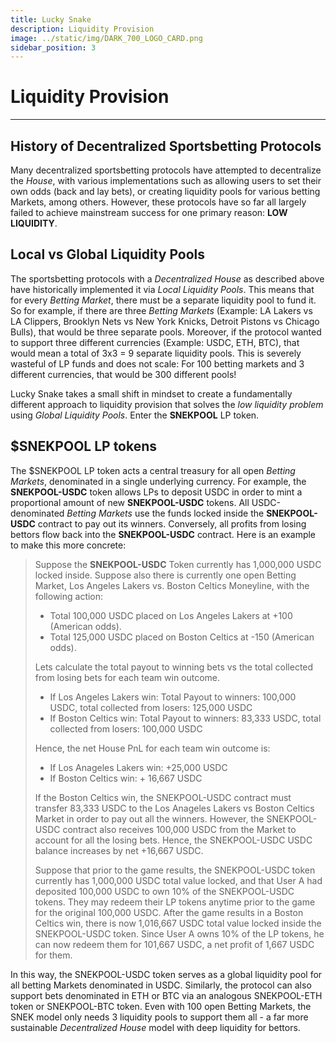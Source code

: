 ```yaml
---
title: Lucky Snake
description: Liquidity Provision
image: ../static/img/DARK_700_LOGO_CARD.png
sidebar_position: 3
---
```


# Liquidity Provision

---

## History of Decentralized Sportsbetting Protocols

Many decentralized sportsbetting protocols have attempted to decentralize the *House*, with various implementations such as allowing users to set their own odds (back and lay bets), or creating liquidity pools for various betting Markets, among others. However, these protocols have so far all largely failed to achieve mainstream success for one primary reason: **LOW LIQUIDITY**.

## Local vs Global Liquidity Pools

The sportsbetting protocols with a *Decentralized House* as described above have historically implemented it via *Local Liquidity Pools*. This means that for every *Betting Market*, there must be a separate liquidity pool to fund it. So for example, if there are three *Betting Markets* (Example: LA Lakers vs LA Clippers, Brooklyn Nets vs New York Knicks, Detroit Pistons vs Chicago Bulls), that would be three separate pools. Moreover, if the protocol wanted to support three different currencies (Example: USDC, ETH, BTC), that would mean a total of 3x3 = 9 separate liquidity pools. This is severely wasteful of LP funds and does not scale: For 100 betting markets and 3 different currencies, that would be 300 different pools!

Lucky Snake takes a small shift in mindset to create a fundamentally different approach to liquidity provision that solves the *low liquidity problem* using *Global Liquidity Pools*. Enter the **SNEKPOOL** LP token.

## $SNEKPOOL LP tokens

The $SNEKPOOL LP token acts a central treasury for all open *Betting Markets*, denominated in a single underlying currency. For example, the **SNEKPOOL-USDC** token allows LPs to deposit USDC in order to mint a proportional amount of new **SNEKPOOL-USDC** tokens. All USDC-denominated *Betting Markets* use the funds locked inside the **SNEKPOOL-USDC** contract to pay out its winners. Conversely, all profits from losing bettors flow back into the **SNEKPOOL-USDC** contract. Here is an example to make this more concrete:

> Suppose the **SNEKPOOL-USDC** Token currently has 1,000,000 USDC locked inside. Suppose also there is currently one open Betting Market, Los Angeles Lakers vs. Boston Celtics Moneyline, with the following action:
>
> * Total 100,000 USDC placed on Los Angeles Lakers at +100 (American odds).
> * Total 125,000 USDC placed on Boston Celtics at -150 (American odds).
>
> Lets calculate the total payout to winning bets vs the total collected from losing bets for each team win outcome.
>
> * If Los Angeles Lakers win: Total Payout to winners: 100,000 USDC, total collected from losers: 125,000 USDC
> * If Boston Celtics win: Total Payout to winners: 83,333 USDC, total collected from losers: 100,000 USDC
>
> Hence, the net House PnL for each team win outcome is:
>
> * If Los Anageles Lakers win: +25,000 USDC
> * If Boston Celtics win: + 16,667 USDC
>
> If the Boston Celtics win, the SNEKPOOL-USDC contract must transfer 83,333 USDC to the Los Anageles Lakers vs Boston Celtics Market in order to pay out all the winners. However, the SNEKPOOL-USDC contract also receives 100,000 USDC from the Market to account for all the losing bets. Hence, the SNEKPOOL-USDC USDC balance increases by net +16,667 USDC.
>
> Suppose that prior to the game results, the SNEKPOOL-USDC token currently has 1,000,000 USDC total value locked, and that User A had deposited 100,000 USDC to own 10% of the SNEKPOOL-USDC tokens. They may redeem their LP tokens anytime prior to the game for the original 100,000 USDC. After the game results in a Boston Celtics win, there is now 1,016,667 USDC total value locked inside the SNEKPOOL-USDC token. Since User A owns 10% of the LP tokens, he can now redeem them for 101,667 USDC, a net profit of 1,667 USDC for them.
 
In this way, the SNEKPOOL-USDC token serves as a global liquidity pool for all betting Markets denominated in USDC. Similarly, the protocol can also support bets denominated in ETH or BTC via an analogous SNEKPOOL-ETH token or SNEKPOOL-BTC token. Even with 100 open Betting Markets, the SNEK model only needs 3 liquidity pools to support them all - a far more sustainable *Decentralized House* model with deep liquidity for bettors.
